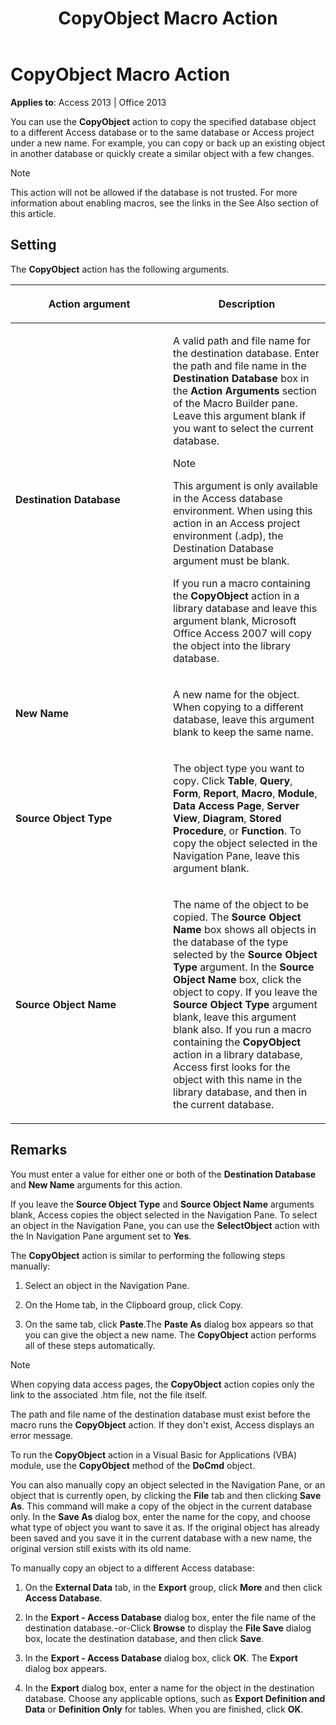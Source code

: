 ﻿---
title: CopyObject Macro Action
TOCTitle: CopyObject Macro Action
ms:assetid: 746f61df-d5db-284a-0897-75820c2be11f
ms:mtpsurl: https://msdn.microsoft.com/library/Ff195876(v=office.15)
ms:contentKeyID: 48545661
ms.date: 09/18/2015
mtps_version: v=office.15
f1_keywords:
- vbaac10.chm12836
f1_categories:
- Office.Version=v15
---

# CopyObject Macro Action


**Applies to**: Access 2013 | Office 2013

You can use the **CopyObject** action to copy the specified database object to a different Access database or to the same database or Access project under a new name. For example, you can copy or back up an existing object in another database or quickly create a similar object with a few changes.


> [!NOTE]
> <P>This action will not be allowed if the database is not trusted. For more information about enabling macros, see the links in the See Also section of this article.</P>



## Setting

The **CopyObject** action has the following arguments.

<table>
<colgroup>
<col style="width: 50%" />
<col style="width: 50%" />
</colgroup>
<thead>
<tr class="header">
<th><p>Action argument</p></th>
<th><p>Description</p></th>
</tr>
</thead>
<tbody>
<tr class="odd">
<td><p><strong>Destination Database</strong></p></td>
<td><p>A valid path and file name for the destination database. Enter the path and file name in the <strong>Destination Database</strong> box in the <strong>Action Arguments</strong> section of the Macro Builder pane. Leave this argument blank if you want to select the current database.</p>

> [!NOTE]
> <P>This argument is only available in the Access database environment. When using this action in an Access project environment (.adp), the Destination Database argument must be blank.</P>


<p>If you run a macro containing the <strong>CopyObject</strong> action in a library database and leave this argument blank, Microsoft Office Access 2007 will copy the object into the library database.</p></td>
</tr>
<tr class="even">
<td><p><strong>New Name</strong></p></td>
<td><p>A new name for the object. When copying to a different database, leave this argument blank to keep the same name.</p></td>
</tr>
<tr class="odd">
<td><p><strong>Source Object Type</strong></p></td>
<td><p>The object type you want to copy. Click <strong>Table</strong>, <strong>Query</strong>, <strong>Form</strong>, <strong>Report</strong>, <strong>Macro</strong>, <strong>Module</strong>, <strong>Data Access Page</strong>, <strong>Server View</strong>, <strong>Diagram</strong>, <strong>Stored Procedure</strong>, or <strong>Function</strong>. To copy the object selected in the Navigation Pane, leave this argument blank.</p></td>
</tr>
<tr class="even">
<td><p><strong>Source Object Name</strong></p></td>
<td><p>The name of the object to be copied. The <strong>Source Object Name</strong> box shows all objects in the database of the type selected by the <strong>Source Object Type</strong> argument. In the <strong>Source Object Name</strong> box, click the object to copy. If you leave the <strong>Source Object Type</strong> argument blank, leave this argument blank also. If you run a macro containing the <strong>CopyObject</strong> action in a library database, Access first looks for the object with this name in the library database, and then in the current database.</p></td>
</tr>
</tbody>
</table>


## Remarks

You must enter a value for either one or both of the **Destination Database** and **New Name** arguments for this action.

If you leave the **Source Object Type** and **Source Object Name** arguments blank, Access copies the object selected in the Navigation Pane. To select an object in the Navigation Pane, you can use the **SelectObject** action with the In Navigation Pane argument set to **Yes**.

The **CopyObject** action is similar to performing the following steps manually:

1.  Select an object in the Navigation Pane.

2.  On the Home tab, in the Clipboard group, click Copy.

3.  On the same tab, click **Paste**.The **Paste As** dialog box appears so that you can give the object a new name. The **CopyObject** action performs all of these steps automatically.


> [!NOTE]
> <P>When copying data access pages, the <STRONG>CopyObject</STRONG> action copies only the link to the associated .htm file, not the file itself.</P>



The path and file name of the destination database must exist before the macro runs the **CopyObject** action. If they don't exist, Access displays an error message.

To run the **CopyObject** action in a Visual Basic for Applications (VBA) module, use the **CopyObject** method of the **DoCmd** object.

You can also manually copy an object selected in the Navigation Pane, or an object that is currently open, by clicking the **File** tab and then clicking **Save As**. This command will make a copy of the object in the current database only. In the **Save As** dialog box, enter the name for the copy, and choose what type of object you want to save it as. If the original object has already been saved and you save it in the current database with a new name, the original version still exists with its old name.

To manually copy an object to a different Access database:

1.  On the **External Data** tab, in the **Export** group, click **More** and then click **Access Database**.

2.  In the **Export - Access Database** dialog box, enter the file name of the destination database.-or-Click **Browse** to display the **File Save** dialog box, locate the destination database, and then click **Save**.

3.  In the **Export - Access Database** dialog box, click **OK**. The **Export** dialog box appears.

4.  In the **Export** dialog box, enter a name for the object in the destination database. Choose any applicable options, such as **Export Definition and Data** or **Definition Only** for tables. When you are finished, click **OK**.

